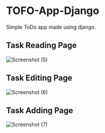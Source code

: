 # TOFO-App-Django
Simple ToDo app made using django. 


## Task Reading Page
![Screenshot (5)](https://user-images.githubusercontent.com/98162630/230363162-f63e9df8-ce29-448b-a5fc-527d14e83e4b.png)

## Task Editing Page
![Screenshot (6)](https://user-images.githubusercontent.com/98162630/230363421-5dc6802f-cea6-466b-aa58-b0712688168a.png)

## Task Adding Page
![Screenshot (7)](https://user-images.githubusercontent.com/98162630/230363511-cbabc439-c961-4ee7-93c3-6a2c7821dfdd.png)

